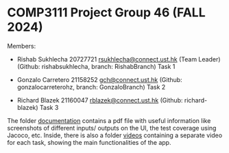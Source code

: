# COMP3111 Project Group 46 (FALL 2024)

Members:

- Rishab Sukhlecha 20727721 rsukhlecha@connect.ust.hk (Team Leader) (Github: rishabsukhlecha, branch: RishabBranch) Task 1

- Gonzalo Carretero 21158252 gch@connect.ust.hk (Github: gonzalocarreterohz, branch: GonzaloBranch) Task 2

- Richard Blazek 21160047 rblazek@connect.ust.hk (Github: richard-blazek) Task 3


The folder [documentation](/documentation) contains a pdf file with useful information like screenshots of different inputs/ outputs on the UI, the test coverage using Jacoco, etc.
Inside, there is also a folder [videos](/documentation/videos) containing a separate video for each task, showing the main functionalities of the app.
